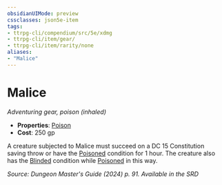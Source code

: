 ```yaml
---
obsidianUIMode: preview
cssclasses: json5e-item
tags:
- ttrpg-cli/compendium/src/5e/xdmg
- ttrpg-cli/item/gear/
- ttrpg-cli/item/rarity/none
aliases: 
- "Malice"
---
```

# Malice
*Adventuring gear, poison (inhaled)*  


- **Properties**: [Poison](Інструменти%20ДМ/CLI/rules/item-properties.md#Poison)
- **Cost**: 250 gp

A creature subjected to Malice must succeed on a DC 15 Constitution saving throw or have the [Poisoned](Інструменти%20ДМ/CLI/rules/conditions.md#Poisoned) condition for 1 hour. The creature also has the [Blinded](Інструменти%20ДМ/CLI/rules/conditions.md#Blinded) condition while [Poisoned](Інструменти%20ДМ/CLI/rules/conditions.md#Poisoned) in this way.

*Source: Dungeon Master's Guide (2024) p. 91. Available in the <span title='Systems Reference Document (5.2)'>SRD</span>*